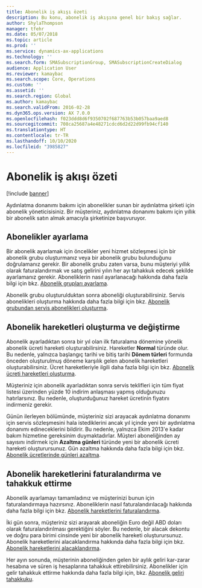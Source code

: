 ```yaml
---
title: Abonelik iş akışı özeti
description: Bu konu, abonelik iş akışına genel bir bakış sağlar.
author: ShylaThompson
manager: tfehr
ms.date: 05/07/2018
ms.topic: article
ms.prod: ''
ms.service: dynamics-ax-applications
ms.technology: ''
ms.search.form: SMASubscriptionGroup, SMASubscriptionCreateDialog
audience: Application User
ms.reviewer: kamaybac
ms.search.scope: Core, Operations
ms.custom: ''
ms.assetid: ''
ms.search.region: Global
ms.author: kamaybac
ms.search.validFrom: 2016-02-28
ms.dyn365.ops.version: AX 7.0.0
ms.openlocfilehash: f023ddd8d6f9350702f687763b53b057baa9aed8
ms.sourcegitcommit: 708ca25687a4e48271cdcd6d2d22d99fb94cf140
ms.translationtype: HT
ms.contentlocale: tr-TR
ms.lasthandoff: 10/10/2020
ms.locfileid: "3985827"
---
```

# <a name="subscription-workflow-overview"></a>Abonelik iş akışı özeti 

[!include [banner](../includes/banner.md)]


Aydınlatma donanımı bakımı için abonelikler sunan bir aydınlatma şirketi için abonelik yöneticisisiniz. Bir müşteriniz, aydınlatma donanımı bakımı için yıllık bir abonelik satın almak amacıyla şirketinize başvuruyor.

## <a name="setting-up-subscriptions"></a>Abonelikler ayarlama

Bir abonelik ayarlamak için öncelikler yeni hizmet sözleşmesi için bir abonelik grubu oluşturmanız veya bir abonelik grubu bulunduğunu doğrulamanız gerekir. Bir abonelik grubu zaten varsa, bunu müşteriyi yıllık olarak faturalandırmak ve satış gelirini yılın her ayı tahakkuk edecek şekilde ayarlamanız gerekir. Aboneliklerin nasıl ayarlanacağı hakkında daha fazla bilgi için bkz. [Abonelik grupları ayarlama](set-up-subscription-groups.md).

Abonelik grubu oluşturulduktan sonra aboneliği oluşturabilirsiniz. Servis abonelikleri oluşturma hakkında daha fazla bilgi için bkz. [Abonelik grubundan servis abonelikleri oluşturma](create-service-subscriptions-from-subscription-group.md).

## <a name="create-and-modify-subscription-transactions"></a>Abonelik hareketleri oluşturma ve değiştirme

Abonelik ayarladıktan sonra bir yıl olan ilk faturalama dönemine yönelik abonelik ücreti hareketi oluşturabilirsiniz. Hareketler **Normal** türünde olur. Bu nedenle, yalnızca başlangıç tarihi ve bitiş tarihi **Dönem türleri** formunda önceden oluşturulmuş döneme karşılık gelen abonelik hareketleri oluşturabilirsiniz. Ücret hareketleriyle ilgili daha fazla bilgi için bkz. [Abonelik ücreti hareketleri oluşturma](create-subscription-fee-transactions.md).

Müşteriniz için abonelik ayarladıktan sonra servis teklifleri için tüm fiyat listesi üzerinden yüzde 10 indirim anlaşması yapmış olduğunuzu hatırlarsınız. Bu nedenle, oluşturduğunuz hareket ücretinin fiyatını indirmeniz gerekir.

Günün ilerleyen bölümünde, müşteriniz sizi arayacak aydınlatma donanımı için servis sözleşmesini hala istediklerini ancak yıl içinde yeni bir aydınlatma donanımı edineceklerini bildirir. Bu nedenle, yalnızca Ekim 2013'e kadar bakım hizmetine gereksinim duymaktadırlar. Müşteri aboneliğinden ay sayısını indirmek için **Azaltma günleri** türünde yeni bir abonelik ücreti hareketi oluşturursunuz. Gün azaltma hakkında daha fazla bilgi için bkz. [Abonelik ücretlerinde günleri azaltma](reduce-the-days-on-subscription-fees.md).

## <a name="invoice-and-accrue-subscription-transactions"></a>Abonelik hareketlerini faturalandırma ve tahakkuk ettirme

Abonelik ayarlamayı tamamladınız ve müşterinizi bunun için faturalandırmaya hazırsınız. Aboneliklerin nasıl faturalandırılacağı hakkında daha fazla bilgi için bkz. [Abonelik hareketlerini faturalandırma](invoice-subscription-transactions.md).

İki gün sonra, müşteriniz sizi arayarak aboneliğin Euro değil ABD doları olarak faturalandırılması gerektiğini söyler. Bu nedenle, bir alacak dekontu ve doğru para birimi cinsinde yeni bir abonelik hareketi oluşturursunuz. Abonelik hareketlerini alacaklandırma hakkında daha fazla bilgi için bkz. [Abonelik hareketlerini alacaklandırma](credit-subscription-transactions.md).

Her ayın sonunda, müşterinin aboneliğinden gelen bir aylık geliri kar-zarar hesabına ve süren iş hesaplarına tahakkuk ettirebilirsiniz. Abonelikler için gelir tahakkuk ettirme hakkında daha fazla bilgi için, bkz. [Abonelik geliri tahakkuku](accrue-subscription-revenue.md).

  


